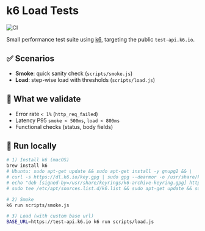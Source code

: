 # k6 Load Tests

![CI](https://github.com/AvramenkoDmitry/k6-load-tests/actions/workflows/ci.yml/badge.svg)

Small performance test suite using [k6](https://k6.io/), targeting the public `test-api.k6.io`.

## ✅ Scenarios

- **Smoke**: quick sanity check (`scripts/smoke.js`)
- **Load**: step-wise load with thresholds (`scripts/load.js`)

## 🧪 What we validate

- Error rate `< 1%` (`http_req_failed`)
- Latency P95 `smoke < 500ms`, `load < 800ms`
- Functional checks (status, body fields)

## 🚀 Run locally

```bash
# 1) Install k6 (macOS)
brew install k6
# Ubuntu: sudo apt-get update && sudo apt-get install -y gnupg2 && \
# curl -s https://dl.k6.io/key.gpg | sudo gpg --dearmor -o /usr/share/keyrings/k6-archive-keyring.gpg && \
# echo "deb [signed-by=/usr/share/keyrings/k6-archive-keyring.gpg] https://dl.k6.io/deb stable main" | \
# sudo tee /etc/apt/sources.list.d/k6.list && sudo apt-get update && sudo apt-get install -y k6

# 2) Smoke
k6 run scripts/smoke.js

# 3) Load (with custom base url)
BASE_URL=https://test-api.k6.io k6 run scripts/load.js
```
